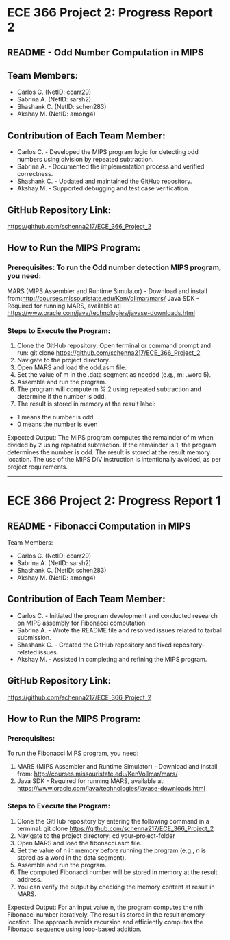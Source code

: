 # ECE 366 Project 2: Progress Report 2
## README - Odd Number Computation in MIPS
## Team Members: 
- Carlos C. (NetID: ccarr29)
- Sabrina A. (NetID: sarsh2)
- Shashank C. (NetID: schen283)
- Akshay M. (NetID: among4)
## Contribution of Each Team Member:
- Carlos C. - Developed the MIPS program logic for detecting odd numbers using division by repeated subtraction.
- Sabrina A. - Documented the implementation process and verified correctness.
- Shashank C. - Updated and maintained the GitHub repository. 
- Akshay M. - Supported debugging and test case verification.
## GitHub Repository Link:
https://github.com/schenna217/ECE_366_Project_2 
## How to Run the MIPS Program:
### Prerequisites: To run the Odd number detection MIPS program, you need:
MARS (MIPS Assembler and Runtime Simulator) - Download and install from:http://courses.missouristate.edu/KenVollmar/mars/
Java SDK - Required for running MARS, available at: https://www.oracle.com/java/technologies/javase-downloads.html
### Steps to Execute the Program:
1. Clone the GitHub repository: Open terminal or command prompt and run: git clone https://github.com/schenna217/ECE_366_Project_2
2. Navigate to the project directory.
3. Open MARS and load the odd.asm file.
4. Set the value of m in the .data segment as needed (e.g., m: .word 5).
5. Assemble and run the program.
6. The program will compute m % 2 using repeated subtraction and determine if the number is odd.
7. The result is stored in memory at the result label:
  - 1 means the number is odd
  - 0 means the number is even

Expected Output: The MIPS program computes the remainder of m when divided by 2 using repeated subtraction. If the remainder is 1, the program determines the number is odd. The result is stored at the result memory location. The use of the MIPS DIV instruction is intentionally avoided, as per project requirements.

--------------------------------------
# ECE 366 Project 2: Progress Report 1

## README - Fibonacci Computation in MIPS

Team Members: 
- Carlos C. (NetID: ccarr29)
- Sabrina A. (NetID: sarsh2)
- Shashank C. (NetID: schen283)
- Akshay M. (NetID: among4)

## Contribution of Each Team Member:
- Carlos C. - Initiated the program development and conducted research on MIPS assembly for Fibonacci computation.
- Sabrina A. - Wrote the README file and resolved issues related to tarball submission.
- Shashank C. - Created the GitHub repository and fixed repository-related issues.
- Akshay M. - Assisted in completing and refining the MIPS program.

## GitHub Repository Link:
https://github.com/schenna217/ECE_366_Project_2

## How to Run the MIPS Program:

### Prerequisites:
To run the Fibonacci MIPS program, you need:
1. MARS (MIPS Assembler and Runtime Simulator) - Download and install from: http://courses.missouristate.edu/KenVollmar/mars/
2. Java SDK - Required for running MARS, available at: https://www.oracle.com/java/technologies/javase-downloads.html

### Steps to Execute the Program:
1. Clone the GitHub repository by entering the following command in a terminal: git clone https://github.com/schenna217/ECE_366_Project_2
2. Navigate to the project directory: cd your-project-folder
3. Open MARS and load the fibonacci.asm file.
4. Set the value of n in memory before running the program (e.g., n is stored as a word in the data segment).
5. Assemble and run the program.
6. The computed Fibonacci number will be stored in memory at the result address.
7. You can verify the output by checking the memory content at result in MARS.

Expected Output: For an input value n, the program computes the nth Fibonacci number iteratively. The result is stored in the result memory location. The approach avoids recursion and efficiently computes the Fibonacci sequence using loop-based addition.

